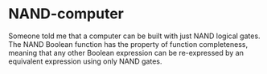 # NAND-computer

Someone told me that a computer can be built with just NAND logical gates.
The NAND Boolean function has the property of function completeness, meaning that any other Boolean expression can be re-expressed by an equivalent expression using only NAND gates.

